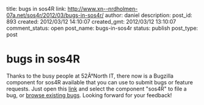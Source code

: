 title: bugs in sos4R
link: http://www.xn--nrdholmen-07a.net/sos4r/2012/03/bugs-in-sos4r/
author: daniel
description: 
post_id: 893
created: 2012/03/12 14:10:07
created_gmt: 2012/03/12 13:10:07
comment_status: open
post_name: bugs-in-sos4r
status: publish
post_type: post

# bugs in sos4R

Thanks to the busy people at 52Â°North IT, there now is a Bugzilla component for sos4R available that you can use to submit bugs or feature requests. Just open this [link](https://bugzilla.52north.org/enter_bug.cgi?product=52N%20Geostatistics) and select the component "sos4R" to file a bug, or [browse existing bugs](https://bugzilla.52north.org/buglist.cgi?product=52N%20Geostatistics&component=sos4R&resolution=---). Looking forward for your feedback!